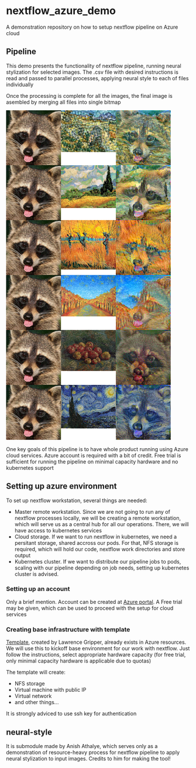 # nextflow_azure_demo
A demonstration repository on how to setup nextflow pipeline on Azure cloud

## Pipeline

This demo presents the functionality of nextflow pipeline, running neural stylization for selected images. The .csv file with desired instructions is read and passed to parallel processes, applying neural style to each of files individually

Once the processing is complete for all the images, the final image is asembled by merging all files
into single bitmap

![Example of pipeline end result](resources/output.example.bmp)

One key goals of this pipeline is to have whole product running using Azure
cloud services. Azure account is required with a bit of credit. Free trial
is sufficient for running the pipeline on minimal capacity hardware
and no kubernetes support

## Setting up azure environment

To set up nextflow workstation, several things are needed:

* Master remote workstation. Since we are not going to run any of nextflow 
processes locally, we will be creating a remote workstation, which will serve
us as a central hub for all our operations. There, we will have access to
kubernetes services
* Cloud storage. If we want to run nextflow in kubernetes, we need a persitant storage, shared accross our pods. For that, NFS storage is required, which will hold our code, nextflow work directories and store output
* Kubernetes cluster. If we want to distribute our pipeline jobs to pods,
scaling with our pipeline depending on job needs, setting up kubernetes cluster is advised. 

### Setting up an account

Only a brief mention. Account can be created at [Azure portal](https://portal.azure.com). A Free trial may be given, which can be used to proceed with the setup for cloud services

### Creating base infrastructure with template

[Template](https://azure.microsoft.com/en-us/resources/templates/nextflow-genomics-cluster-ubuntu/), created by Lawrence Gripper, already exists in Azure resources. We will use this to kickoff base environment
for our work with nextflow. Just follow the instructions, select appropriate
hardware capacity (for free trial, only minimal capacity hardware is applicable due to quotas)

The template will create:

* NFS storage
* Virtual machine with public IP
* Virtual network
* and other things...

It is strongly adviced to use ssh key for authentication



## neural-style

It is submodule made by Anish Athalye, which serves only as a demonstration of resource-heavy process for nextflow pipeline to apply neural stylization to input images. Credits to him for making the tool!